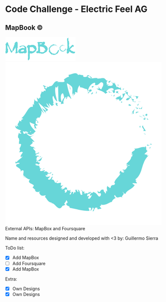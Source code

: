# Code Challenge - Electric Feel AG

## MapBook ©

![logo](/app/src/main/res/drawable/mapbook.png)
![alt text](/app/src/main/res/drawable/ganomad.png "Logo MapBook")
External APIs: MapBox and Foursquare

Name and resources designed and developed with <3 by: Guillermo Sierra

ToDo list:

- [x] Add MapBox
- [ ] Add Foursquare
- [x] Add MapBox

Extra:
- [x] Own Designs
- [x] Own Designs
